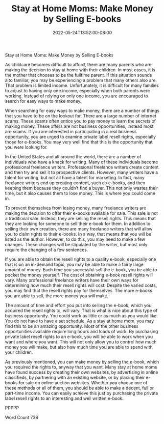 ﻿---
title: "Stay at Home Moms:  Make Money by Selling E-books"
date: 2022-05-24T13:52:00-08:00
description: "Private Label Resell Rights Tips for Web Success"
featured_image: "/images/Private Label Resell Rights.jpg"
tags: ["Private Label Resell Rights"]
---

Stay at Home Moms:  Make Money by Selling E-books

As childcare becomes difficult to afford, there are many parents who are making the decision to stay at home with their children. In most cases, it is the mother that chooses to be the fulltime parent. If this situation sounds alto familiar, you may be experiencing a problem that many others also are. That problem is limited income.  Unfortunately, it is difficult for many families to adjust to having only one income, especially when both parents were working.  Instead of relying on only one income, you are encouraged to search for easy ways to make money.

When searching for easy ways to make money, there are a number of things that you have to be on the lookout for. There are a large number of internet scams. These scams often entice you to pay money to learn the secrets of making money.  These offers are not business opportunities, instead most are scams.  If you are interested in participating in a real business opportunity, you are urged to examine private label resell rights, especially those for e-books. You may very well find that this is the opportunity that you were looking for.

In the United States and all around the world, there are a number of individuals who have a knack for writing.  Many of these individuals become professional freelance writers. Professional freelance writers create content and then try and sell it to prospective clients.  However, many writers have a talent for writing, but not all have a talent for marketing. In fact, many freelance writers end up creating content, such as e-books, and then keeping them because they couldn’t find a buyer. This not only wastes their time, but it also causes them to lose money. This is where you could come in.

To prevent themselves from losing money, many freelance writers are making the decision to offer their e-books available for sale. This sale is not a traditional sale. Instead, they are selling the resell rights. This means that they are looking for someone to sell their e-book for them. In addition to selling their own creation, there are many freelance writers that will allow you to claim rights to their e-books.  In a way, that means that you will be listed as the author. However, to do this, you may need to make a few changes. These changes will be stipulated by the writer, but most only require the changing of a few sentences. 

If you are able to obtain the resell rights to a quality e-book, especially one that is on an in-demand topic, you may be able to make a fairly large amount of money. Each time you successful sell the e-book, you be able to pocket the money yourself. The cost of obtaining e-book resell rights will vary.  Many professional freelance writers have their own ways for determining how much their resell rights will cost. Despite the varied costs, you may find that the resell rights pay for themselves. The more e-books you are able to sell, the more money you will make. 

The amount of time and effort you put into selling the e-book, which you acquired the resell rights to, will vary.  That is what is nice about this type of business opportunity. You could work as little or as much as you would like. You do not have to have a set schedule. As a stay at home mom, you may find this to be an amazing opportunity.  Most of the other business opportunities available require long hours and loads of work. By purchasing private label resell rights to an e-book, you will be able to work when you want and where you want.  This will not only allow you to control how much money you will make, but also how much time you are able to spend with your children.

As previously mentioned, you can make money by selling the e-book, which you required the rights to, anyway that you want. Many stay at home moms have found success by creating their own websites, by advertising in online classifieds, by partnering with an existing website, or by placing their e-books for sale on online auction websites.  Whether you choose one of these methods or all of them, you should be able to make a decent, full or part-time income. You can easily achieve this just by purchasing the private label resell rights to an interesting and well written e-book.

PPPPP

Word Count 738

